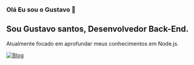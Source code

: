 ### Olá Eu sou o Gustavo 👋

## Sou Gustavo santos, Desenvolvedor Back-End.

Atualmente focado em aprofundar meus conhecimentos em Node.js.


[![Blog](https://img.shields.io/badge/Discord-7289DA?style=for-the-badge&logo=discord&logoColor=white)]()
